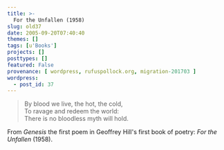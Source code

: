 ```yaml
---
title: >-
  For the Unfallen (1958)
slug: old37
date: 2005-09-20T07:40:40
themes: []
tags: [u'Books']
projects: []
posttypes: []
featured: False
provenance: [ wordpress, rufuspollock.org, migration-201703 ]
wordpress:
  - post_id: 37
---
```


<blockquote>
<p>
By blood we live, the hot, the cold,<br />
To ravage and redeem the world:<br />
There is no bloodless myth will hold.<br />
</p>
</blockquote>
<p>
From <em>Genesis</em> the first poem in Geoffrey Hill's first book of poetry: <em>For the Unfallen</em> (1958).
</p>


